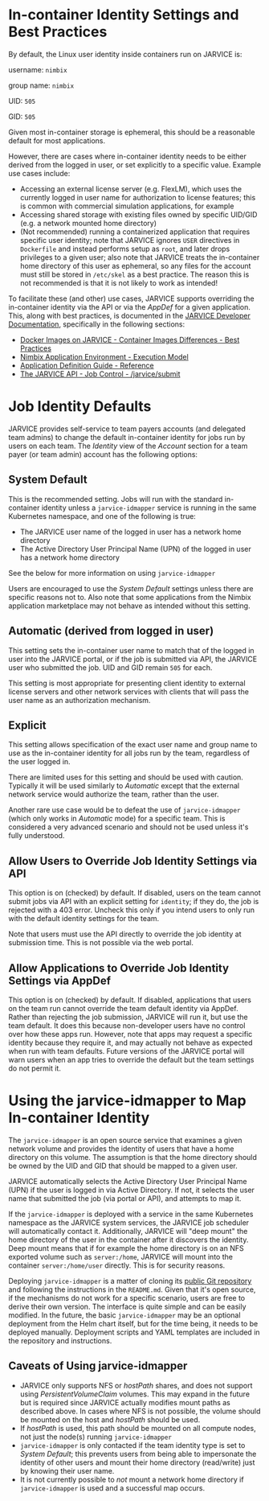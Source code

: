 # In-container Identity Settings and Best Practices
By default, the Linux user identity inside containers run on JARVICE is:

username: `nimbix`

group name: `nimbix`

UID: `505`

GID: `505`


Given most in-container storage is ephemeral, this should be a reasonable default for most applications.

However, there are cases where in-container identity needs to be either derived from the logged in user, or set explicitly to a specific value.  Example use cases include:
* Accessing an external license server (e.g. FlexLM), which uses the currently logged in user name for authorization to license features; this is common with commercial simulation applications, for example
* Accessing shared storage with existing files owned by specific UID/GID (e.g. a network mounted home directory)
* (Not recommended) running a containerized application that requires specific user identity; note that JARVICE ignores `USER` directives in `Dockerfile` and instead performs setup as `root`, and later drops privileges to a given user; also note that JARVICE treats the in-container home directory of this user as ephemeral, so any files for the account must still be stored in `/etc/skel` as a best practice.  The reason this is not recommended is that it is not likely to work as intended!

To facilitate these (and other) use cases, JARVICE supports overriding the in-container identity via the API or via the *AppDef* for a given application.  This, along with best practices, is documented in the [JARVICE Developer Documentation](https://jarvice.readthedocs.io), specifically in the following sections:

* [Docker Images on JARVICE - Container Images Differences - Best Practices](https://jarvice.readthedocs.io/en/latest/docker/#best-practices)
* [Nimbix Application Environment - Execution Model](https://jarvice.readthedocs.io/en/latest/nae/#execution-model)
* [Application Definition Guide - Reference](https://jarvice.readthedocs.io/en/latest/appdef/#reference)
* [The JARVICE API - Job Control - /jarvice/submit](https://jarvice.readthedocs.io/en/latest/api/#jarvicesubmit)

# Job Identity Defaults

JARVICE provides self-service to team payers accounts (and delegated team admins) to change the default in-container identity for jobs run by users on each team.  The *Identity* view of the *Account* section for a team payer (or team admin) account has the following options:

## System Default

This is the recommended setting.  Jobs will run with the standard in-container identity unless a `jarvice-idmapper` service is running in the same Kubernetes namespace, and one of the following is true:

* The JARVICE user name of the logged in user has a network home directory
* The Active Directory User Principal Name (UPN) of the logged in user has a network home directory

See the below for more information on using `jarvice-idmapper`

Users are encouraged to use the *System Default* settings unless there are specific reasons not to.  Also note that some applications from the Nimbix application marketplace may not behave as intended without this setting.

## Automatic (derived from logged in user)

This setting sets the in-container user name to match that of the logged in user into the JARVICE portal, or if the job is submitted via API, the JARVICE user who submitted the job.  UID and GID remain `505` for each.

This setting is most appropriate for presenting client identity to external license servers and other network services with clients that will pass the user name as an authorization mechanism.

## Explicit

This setting allows specification of the exact user name and group name to use as the in-container identity for all jobs run by the team, regardless of the user logged in.

There are limited uses for this setting and should be used with caution.  Typically it will be used similarly to *Automatic* except that the external network service would authorize the team, rather than the user.

Another rare use case would be to defeat the use of `jarvice-idmapper` (which only works in *Automatic* mode) for a specific team.  This is considered a very advanced scenario and should not be used unless it's fully understood.

## Allow Users to Override Job Identity Settings via API

This option is on (checked) by default.  If disabled, users on the team cannot submit jobs via API with an explicit setting for `identity`; if they do, the job is rejected with a 403 error.  Uncheck this only if you intend users to only run with the default identity settings for the team.

Note that users must use the API directly to override the job identity at submission time.  This is not possible via the web portal.

## Allow Applications to Override Job Identity Settings via AppDef

This option is on (checked) by default.  If disabled, applications that users on the team run cannot override the team default identity via AppDef.  Rather than rejecting the job submission, JARVICE will run it, but use the team default.  It does this because non-developer users have no control over how these apps run.  However, note that apps may request a specific identity because they require it, and may actually not behave as expected when run with team defaults.  Future versions of the JARVICE portal will warn users when an app tries to override the default but the team settings do not permit it.

# Using the jarvice-idmapper to Map In-container Identity

The `jarvice-idmapper` is an open source service that examines a given network volume and provides the identity of users that have a home directory on this volume.  The assumption is that the home directory should be owned by the UID and GID that should be mapped to a given user.

JARVICE automatically selects the Active Directory User Principal Name (UPN) if the user is logged in via Active Directory.  If not, it selects the user name that submitted the job (via portal or API), and attempts to map it.

If the `jarvice-idmapper` is deployed with a service in the same Kubernetes namespace as the JARVICE system services, the JARVICE job scheduler will automatically contact it.  Additionally, JARVICE will "deep mount" the home directory of the user in the container after it discovers the identity.  Deep mount means that if for example the home directory is on an NFS exported volume such as `server:/home`, JARVICE will mount into the container `server:/home/user` directly.   This is for security reasons.

Deploying `jarvice-idmapper` is a matter of cloning its [public Git repository](https://github.com/nimbix/idmapper) and following the instructions in the `README.md`.  Given that it's open source, if the mechanisms do not work for a specific scenario, users are free to derive their own version.  The interface is quite simple and can be easily modified.  In the future, the basic `jarvice-idmapper` may be an optional deployment from the Helm chart itself, but for the time being, it needs to be deployed manually.  Deployment scripts and YAML templates are included in the repository and instructions.

## Caveats of Using jarvice-idmapper

* JARVICE only supports NFS or *hostPath* shares, and does not support using *PersistentVolumeClaim* volumes.  This may expand in the future but is required since JARVICE actually modifies mount paths as described above.  In cases where NFS is not possible, the volume should be mounted on the host and *hostPath* should be used.
* If *hostPath* is used, this path should be mounted on all compute nodes, not just the node(s) running `jarvice-idmapper`
* `jarvice-idmapper` is only contacted if the team identity type is set to *System Default*; this prevents users from being able to impersonate the identity of other users and mount their home directory (read/write) just by knowing their user name.
* It is not currently possible to *not* mount a network home directory if `jarvice-idmapper` is used and a successful map occurs.
